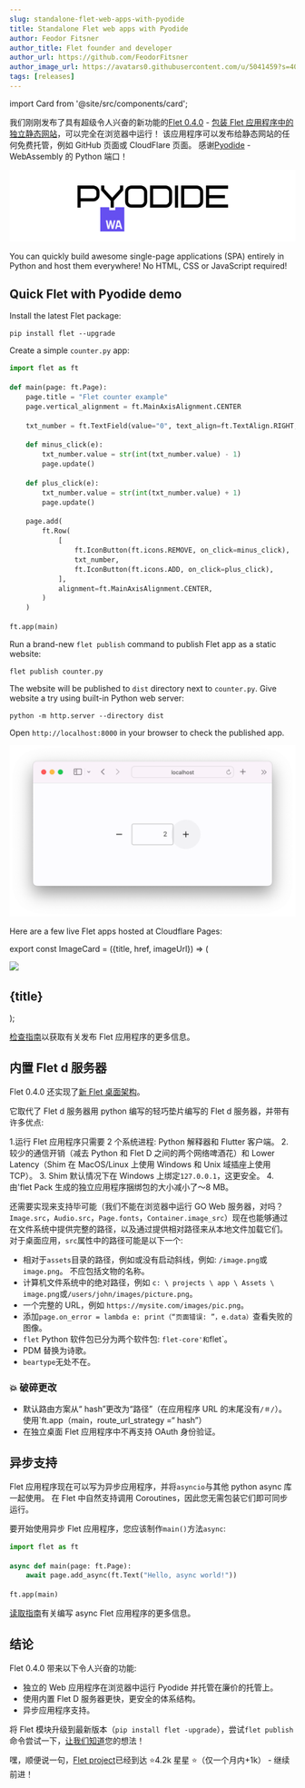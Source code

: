 ```yaml
---
slug: standalone-flet-web-apps-with-pyodide
title: Standalone Flet web apps with Pyodide
author: Feodor Fitsner
author_title: Flet founder and developer
author_url: https://github.com/FeodorFitsner
author_image_url: https://avatars0.githubusercontent.com/u/5041459?s=400&v=4
tags: [releases]
---
```


import Card from '@site/src/components/card';

我们刚刚发布了具有超级令人兴奋的新功能的[Flet 0.4.0](https://pypi.org/project/flet/) - [包装 Flet 应用程序中的独立静态网站](/docs/guides/python/publishing-static-website)，可以完全在浏览器中运行！ 该应用程序可以发布给静态网站的任何免费托管，例如 GitHub 页面或 CloudFlare 页面。 感谢[Pyodide](https://pyodide.org/en/stable/) - WebAssembly 的 Python 端口！

<img src="/img/blog/pyodide/pyodide-logo.png" className="screenshot-50" />

You can quickly build awesome single-page applications (SPA) entirely in Python and host them everywhere! No HTML, CSS or JavaScript required!

## Quick Flet with Pyodide demo

Install the latest Flet package:

```
pip install flet --upgrade
```

Create a simple `counter.py` app:

```python title="counter.py"
import flet as ft

def main(page: ft.Page):
    page.title = "Flet counter example"
    page.vertical_alignment = ft.MainAxisAlignment.CENTER

    txt_number = ft.TextField(value="0", text_align=ft.TextAlign.RIGHT, width=100)

    def minus_click(e):
        txt_number.value = str(int(txt_number.value) - 1)
        page.update()

    def plus_click(e):
        txt_number.value = str(int(txt_number.value) + 1)
        page.update()

    page.add(
        ft.Row(
            [
                ft.IconButton(ft.icons.REMOVE, on_click=minus_click),
                txt_number,
                ft.IconButton(ft.icons.ADD, on_click=plus_click),
            ],
            alignment=ft.MainAxisAlignment.CENTER,
        )
    )

ft.app(main)
```

Run a brand-new `flet publish` command to publish Flet app as a static website:

```
flet publish counter.py
```

The website will be published to `dist` directory next to `counter.py`.
Give website a try using built-in Python web server:

```
python -m http.server --directory dist
```

Open `http://localhost:8000` in your browser to check the published app.

<img src="/img/docs/getting-started/flet-counter-safari.png" className="screenshot-50" />

Here are a few live Flet apps hosted at Cloudflare Pages:

export const ImageCard = ({title, href, imageUrl}) => (
<div className="col col--4 margin-bottom--lg">
<Card href={href}>
<img src={"/img/gallery/" + imageUrl} className="screenshot-100"/>
<h2>{title}</h2>
</Card>
</div>
);

<div className="margin-top--lg">
  <section className="row">
    <ImageCard title="To-Do" href="https://gallery.flet.dev/todo/" imageUrl="todo.png" />
    <ImageCard title="Icons browser" href="https://gallery.flet.dev/icons-browser/" imageUrl="icons-browser.png" />
    <ImageCard title="Calc" href="https://gallery.flet.dev/calculator/" imageUrl="calc.png" />
    <ImageCard title="Solitaire" href="https://gallery.flet.dev/solitaire/" imageUrl="solitaire.png" />
    <ImageCard title="Trolli" href="https://gallery.flet.dev/trolli/" imageUrl="trolli.png" />
  </section>
</div>

[检查指南](/docs/guides/python/publishing-static-website)以获取有关发布 Flet 应用程序的更多信息。

## 内置 Flet d 服务器

Flet 0.4.0 还实现了[新 Flet 桌面架构](https://flet.dev/blog/flet-mobile-update#flet-new-desktop-architecture)。

它取代了 Flet d 服务器用 python 编写的轻巧垫片编写的 Flet d 服务器，并带有许多优点:

1.运行 Flet 应用程序只需要 2 个系统进程: Python 解释器和 Flutter 客户端。 2.较少的通信开销（减去 Python 和 Flet D 之间的两个网络啤酒花）和 Lower Latency（Shim 在 MacOS/Linux 上使用 Windows 和 Unix 域插座上使用 TCP）。 3. Shim 默认情况下在 Windows 上绑定`127.0.0.1`，这更安全。 4.由'flet Pack 生成的独立应用程序捆绑包的大小减小了〜8 MB。

还需要实现来支持毕可能（我们不能在浏览器中运行 GO Web 服务器，对吗？ `Image.src`，`Audio.src`，`Page.fonts`，`Container.image_src`）现在也能够通过在文件系统中提供完整的路径，以及通过提供相对路径来从本地文件加载它们。 对于桌面应用，`src`属性中的路径可能是以下一个:

- 相对于`assets`目录的路径，例如或没有启动斜线，例如: `/image.png`或`image.png`。 不应包括文物的名称。
- 计算机文件系统中的绝对路径，例如 `c: \ projects \ app \ Assets \ image.png`或`/users/john/images/picture.png`。
- 一个完整的 URL，例如 `https://mysite.com/images/pic.png`。
- 添加`page.on_error = lambda e: print（“页面错误: ”，e.data）`查看失败的图像。
- `flet` Python 软件包已分为两个软件包: `flet-core'和`flet`。
- PDM 替换为诗歌。
- `beartype`无处不在。

### 💥 破碎更改

- 默认路由方案从“ hash”更改为“路径”（在应用程序 URL 的末尾没有`/＃/`）。 使用`ft.app（main，route_url_strategy =“ hash”）
- 在独立桌面 Flet 应用程序中不再支持 OAuth 身份验证。

## 异步支持

Flet 应用程序现在可以写为异步应用程序，并将`asyncio`与其他 python async 库一起使用。 在 Flet 中自然支持调用 Coroutines，因此您无需包装它们即可同步运行。

要开始使用异步 Flet 应用程序，您应该制作`main()`方法`async`:

```python
import flet as ft

async def main(page: ft.Page):
    await page.add_async(ft.Text("Hello, async world!"))

ft.app(main)
```

[读取指南](/docs/guides/python/async-apps)有关编写 async Flet 应用程序的更多信息。

## 结论

Flet 0.4.0 带来以下令人兴奋的功能:

- 独立的 Web 应用程序在浏览器中运行 Pyodide 并托管在廉价的托管上。
- 使用内置 Flet D 服务器更快，更安全的体系结构。
- 异步应用程序支持。

将 Flet 模块升级到最新版本（`pip install flet -upgrade`），尝试`flet publish`命令尝试一下，[让我们知道](https://discord.gg/dzWXP8SHG8)您的想法！

嘿，顺便说一句，[Flet project](https://github.com/flet-dev/flet)已经到达 ⭐️4.2k 星星 ⭐️（仅一个月内+1k） - 继续前进！

